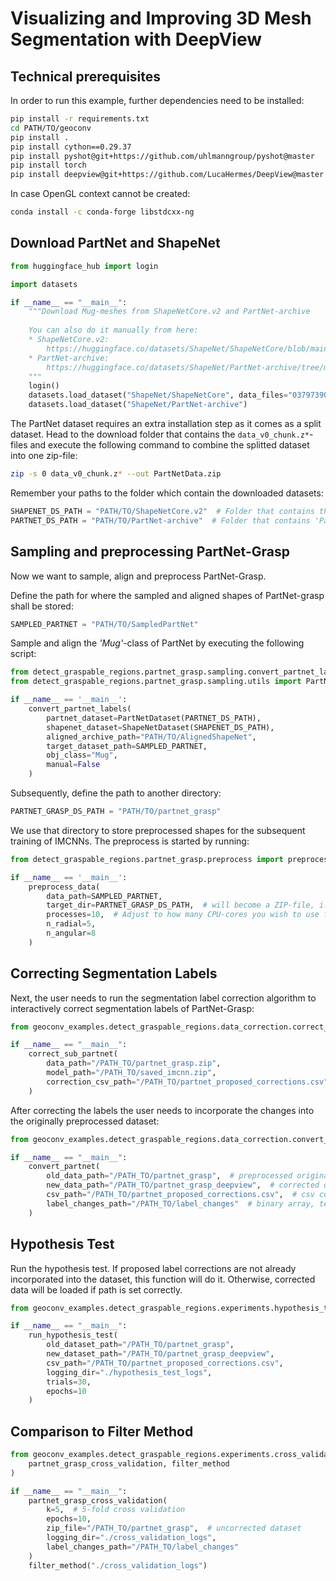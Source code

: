 # Visualizing and Improving 3D Mesh Segmentation with DeepView

## Technical prerequisites

In order to run this example, further dependencies need to be installed:

```bash
pip install -r requirements.txt
cd PATH/TO/geoconv
pip install .
pip install cython==0.29.37
pip install pyshot@git+https://github.com/uhlmanngroup/pyshot@master
pip install torch
pip install deepview@git+https://github.com/LucaHermes/DeepView@master
```

In case OpenGL context cannot be created:
```bash
conda install -c conda-forge libstdcxx-ng
```

## Download PartNet and ShapeNet

```python
from huggingface_hub import login

import datasets

if __name__ == "__main__":
    """Download Mug-meshes from ShapeNetCore.v2 and PartNet-archive
    
    You can also do it manually from here:
    * ShapeNetCore.v2:
        https://huggingface.co/datasets/ShapeNet/ShapeNetCore/blob/main/03797390.zip
    * PartNet-archive:
        https://huggingface.co/datasets/ShapeNet/PartNet-archive/tree/main
    """
    login()
    datasets.load_dataset("ShapeNet/ShapeNetCore", data_files="03797390.zip")
    datasets.load_dataset("ShapeNet/PartNet-archive")
```

The PartNet dataset requires an extra installation step as it comes as a split dataset.
Head to the download folder that contains the `data_v0_chunk.z*`-files and execute the following command to combine the splitted dataset into one zip-file:

```bash
zip -s 0 data_v0_chunk.z* --out PartNetData.zip
```

Remember your paths to the folder which contain the downloaded datasets:
```python
SHAPENET_DS_PATH = "PATH/TO/ShapeNetCore.v2"  # Folder that contains the synset zip-files
PARTNET_DS_PATH = "PATH/TO/PartNet-archive"  # Folder that contains 'PartNetData.zip'
```

## Sampling and preprocessing PartNet-Grasp

Now we want to sample, align and preprocess PartNet-Grasp.

Define the path for where the sampled and aligned shapes of PartNet-grasp shall be stored:
```python
SAMPLED_PARTNET = "PATH/TO/SampledPartNet"
```

Sample and align the *'Mug'*-class of PartNet by executing the following script:
```python
from detect_graspable_regions.partnet_grasp.sampling.convert_partnet_labels import convert_partnet_labels
from detect_graspable_regions.partnet_grasp.sampling.utils import PartNetDataset, ShapeNetDataset

if __name__ == '__main__':
    convert_partnet_labels(
        partnet_dataset=PartNetDataset(PARTNET_DS_PATH),
        shapenet_dataset=ShapeNetDataset(SHAPENET_DS_PATH),
        aligned_archive_path="PATH/TO/AlignedShapeNet",
        target_dataset_path=SAMPLED_PARTNET,
        obj_class="Mug",
        manual=False
    )
```

Subsequently, define the path to another directory:
```python
PARTNET_GRASP_DS_PATH = "PATH/TO/partnet_grasp"
```
We use that directory to store preprocessed shapes for the subsequent training of IMCNNs.
The preprocess is started by running:
```python
from detect_graspable_regions.partnet_grasp.preprocess import preprocess_data

if __name__ == '__main__':
    preprocess_data(
        data_path=SAMPLED_PARTNET,
        target_dir=PARTNET_GRASP_DS_PATH,  # will become a ZIP-file, i.e. 'partnet_grasp.zip'
        processes=10,  # Adjust to how many CPU-cores you wish to use for preprocess
        n_radial=5,
        n_angular=8
    )
```

## Correcting Segmentation Labels

Next, the user needs to run the segmentation label correction algorithm to interactively
correct segmentation labels of PartNet-Grasp:

```python
from geoconv_examples.detect_graspable_regions.data_correction.correct_sub_partnet import correct_sub_partnet

if __name__ == "__main__":
    correct_sub_partnet(
        data_path="/PATH_TO/partnet_grasp.zip",
        model_path="/PATH_TO/saved_imcnn.zip",
        correction_csv_path="/PATH_TO/partnet_proposed_corrections.csv"
    )
```

After correcting the labels the user needs to incorporate the changes into the originally
preprocessed dataset:

```python
from geoconv_examples.detect_graspable_regions.data_correction.convert_partnet import convert_partnet

if __name__ == "__main__":
    convert_partnet(
        old_data_path="/PATH_TO/partnet_grasp",  # preprocessed original dataset (uncorrected)
        new_data_path="/PATH_TO/partnet_grasp_deepview",  # corrected dataset
        csv_path="/PATH_TO/partnet_proposed_corrections.csv",  # csv containing corrections
        label_changes_path="/PATH_TO/label_changes"  # binary array, telling whether label of vertex 'i' has changed
    )
```

## Hypothesis Test

Run the hypothesis test. If proposed label corrections are not already incorporated into the dataset,
this function will do it. Otherwise, corrected data will be loaded if path is set correctly.

```python
from geoconv_examples.detect_graspable_regions.experiments.hypothesis_test import run_hypothesis_test

if __name__ == "__main__":
    run_hypothesis_test(
        old_dataset_path="/PATH_TO/partnet_grasp",
        new_dataset_path="/PATH_TO/partnet_grasp_deepview",
        csv_path="/PATH_TO/partnet_proposed_corrections.csv",
        logging_dir="./hypothesis_test_logs",
        trials=30,
        epochs=10
    )
```

## Comparison to Filter Method

```python
from geoconv_examples.detect_graspable_regions.experiments.cross_validation import (
    partnet_grasp_cross_validation, filter_method
)

if __name__ == "__main__":
    partnet_grasp_cross_validation(
        k=5,  # 5-fold cross validation
        epochs=10,
        zip_file="/PATH_TO/partnet_grasp",  # uncorrected dataset
        logging_dir="./cross_validation_logs",
        label_changes_path="/PATH_TO/label_changes"
    )
    filter_method("./cross_validation_logs")
```